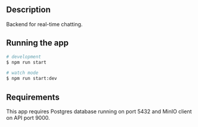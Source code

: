 ## Description

Backend for real-time chatting.

## Running the app

```bash
# development
$ npm run start

# watch mode
$ npm run start:dev
```

## Requirements
This app requires Postgres database running on port 5432 and MinIO client on API port 9000.